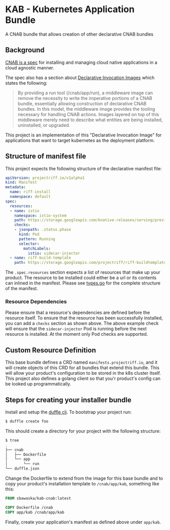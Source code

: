 # KAB - Kubernetes Application Bundle
A CNAB bundle that allows creation of other declarative CNAB bundles

## Background

[CNAB is a spec](https://github.com/deislabs/cnab-spec) for installing and managing cloud native applications in a
cloud agnostic manner.

The spec also has a section about [Declarative Invocation Images](https://github.com/deislabs/cnab-spec/blob/master/801-declarative-images.md)
which states the following:

> By providing a run tool (/cnab/app/run), a middleware image can remove the necessity to write the imperative portions
> of a CNAB bundle, essentially allowing construction of declarative CNAB bundles. In this model, the middleware image
> provides the tooling necessary for handling CNAB actions. Images layered on top of this middleware merely need to
> describe what entities are being installed, uninstalled, or upgraded.

This project is an implementation of this "Declarative Invocation Image" for applications that want to target kubernetes
as the deployment platform.

## Structure of manifest file

This project expects the following structure of the declarative manifest file:
```yaml
apiVersion: projectriff.io/v1alpha1
kind: Manifest
metadata:
  name: riff-install
  namespace: default
spec:
  resources:
  - name: istio
    namespace: istio-system
    path: https://storage.googleapis.com/knative-releases/serving/previous/v0.3.0/istio.yaml
    checks:
    - jsonpath: .status.phase
      kind: Pod
      pattern: Running
      selector:
        matchLabels:
          istio: sidecar-injector
  - name: riff-build-template
    path: https://storage.googleapis.com/projectriff/riff-buildtemplate/riff-cnb-clusterbuildtemplate-0.2.0-snapshot-ci-63cd05079e1f.yaml
```
The `.spec.resources` section expects a list of resources that make up your product. The resource to be installed could
either be a url or its contents can inlined in the manifest. Please see [types.go](https://github.com/projectriff/cnab-k8s-installer-base/blob/master/pkg/apis/kab/v1alpha1/types.go)
for the complete structure of the manifest.

### Resource Dependencies
Please ensure that a resource's dependencies are defined before the resource itself. To ensure that the resource has
been successfully installed, you can add a `checks` section as shown above. The above example check will ensure that
the `sidecar-injector` Pod is running before the next resource is installed. At the moment only Pod checks are supported.


## Custom Resource Definition
This base bundle defines a CRD named `manifests.projectriff.io`, and it will create objects of this CRD for all bundles
that extend this bundle. This will allow your product's configuration to be stored in the k8s cluster itself. This
project also defines a golang client so that you'r product's config can be looked up programmatically.

## Steps for creating your installer bundle

Install and setup the [duffle cli](https://github.com/deislabs/duffle). To bootstrap your project run:
```bash
$ duffle create foo
```
This should create a directory for your project with the following structure:
```bash
$ tree
.
├── cnab
│   ├── Dockerfile
│   └── app
│       └── run
└── duffle.json
```
Change the Dockerfile to extend from the image for this base bundle and to copy your product's installation template to
`/cnab/app/kab`, something like this:
```dockerfile
FROM sbawaska/kab-cnab:latest

COPY Dockerfile /cnab
COPY app/kab /cnab/app/kab
```

Finally, create your application's manifest as defined above under `app/kab`.
